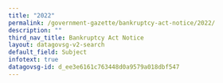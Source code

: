 ```yaml
---
title: "2022"
permalink: /government-gazette/bankruptcy-act-notice/2022/
description: ""
third_nav_title: Bankruptcy Act Notice
layout: datagovsg-v2-search
default_field: Subject
infotext: true
datagovsg-id: d_ee3e6161c763448d0a9579a018dbf547
---
```

